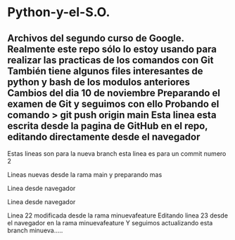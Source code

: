 # Python-y-el-S.O.
Archivos del segundo curso de Google. 
Realmente este repo sólo lo estoy usando para realizar las practicas de los comandos con Git
También tiene algunos files interesantes de python y bash de los modulos anteriores
Cambios del dia 10 de noviembre 
Preparando el examen de Git y seguimos con ello
Probando el comando > git push origin main
Esta linea esta escrita desde la pagina de GitHub en el repo, editando directamente desde el navegador
--------------------------------------------------------------------------

Estas lineas son para la nueva branch
esta linea es para un commit numero 2






Lineas nuevas desde la rama main
y preparando mas

Linea desde navegador


Linea desde navegador




Linea 22 modificada desde la rama minuevafeature
Editando linea 23 desde el navegador en la rama minuevafeature
Y seguimos actualizando esta branch minueva.....


